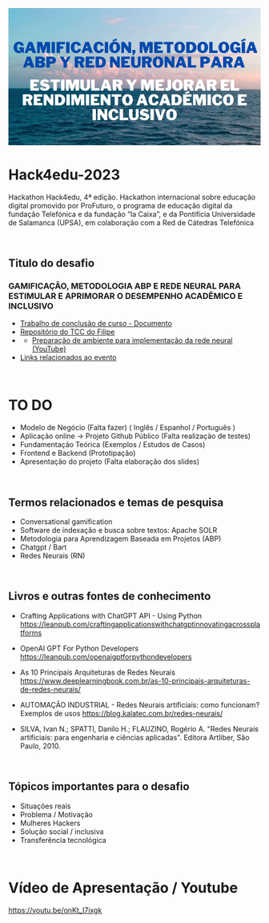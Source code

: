 <p align="center">
  <img src="https://github.com/FilipeWilliam/Hack4Edu-2023/blob/master/docs/imagens/imagem.png" width="550" title="hover text">
            
</p>

# Hack4edu-2023

Hackathon Hack4edu, 4ª edição. Hackathon internacional sobre educação digital promovido por ProFuturo, o programa de educação digital da fundação Telefónica e da fundação ”la Caixa”, e da Pontifícia Universidade de Salamanca (UPSA), em colaboração com a Red de Cátedras Telefónica

<br>

## Titulo do desafio
### GAMIFICAÇÃO, METODOLOGIA ABP E REDE NEURAL PARA ESTIMULAR E APRIMORAR O DESEMPENHO ACADÊMICO E INCLUSIVO

* [Trabalho de conclusão de curso - Documento](https://docs.google.com/document/d/1XnLan1dN22p681q7DA3lHI09gNlwJujdGvzcva2fjEo/edit?usp=sharing)
* [Repositório do TCC do Filipe](https://github.com/FilipeWilliam/TCC)
* * [Preparação de ambiente para implementação da rede neural (YouTube)](https://www.youtube.com/watch?v=AHWJTdW8wxs&feature=youtu.be)
* [Links relacionados ao evento](links%20do%20evento.md)

<br>

# TO DO
* Modelo de Negócio (Falta fazer) ( Inglês / Espanhol / Português )
* Aplicação online -> Projeto Github Público (Falta realização de testes)
* Fundamentação Teórica (Exemplos / Estudos de Casos)
* Frontend e Backend (Prototipação)
* Apresentação do projeto (Falta elaboração dos slides)

<br>

## Termos relacionados e temas de pesquisa
* Conversational gamification
* Software de indexação e busca sobre textos: Apache SOLR
* Metodologia para Aprendizagem Baseada em Projetos (ABP)
* Chatgpt / Bart
* Redes Neurais (RN)

<br>

## Livros e outras fontes de conhecimento
* Crafting Applications with ChatGPT API - Using Python
https://leanpub.com/craftingapplicationswithchatgptinnovatingacrossplatforms

* OpenAI GPT For Python Developers
https://leanpub.com/openaigptforpythondevelopers

* As 10 Principais Arquiteturas de Redes Neurais
https://www.deeplearningbook.com.br/as-10-principais-arquiteturas-de-redes-neurais/

* AUTOMAÇÃO INDUSTRIAL - Redes Neurais artificiais: como funcionam? Exemplos de usos
https://blog.kalatec.com.br/redes-neurais/

* SILVA, Ivan N.; SPATTI, Danilo H.; FLAUZINO, Rogério A. "Redes Neurais artificiais: para engenharia e ciências aplicadas". Editora Artliber, São Paulo, 2010. 


<br>

## Tópicos importantes para o desafio
* Situações reais
* Problema / Motivação
* Mulheres Hackers
* Solução social / inclusiva
* Transferência tecnológica

<br>

# Vídeo de Apresentação / Youtube

https://youtu.be/onKt_I7ixgk
